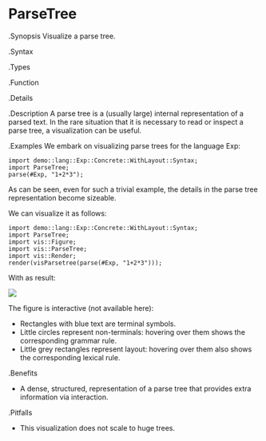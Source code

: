 # ParseTree

.Synopsis
Visualize a parse tree.

.Syntax

.Types

.Function

.Details

.Description
A parse tree is a (usually large) internal representation of  a parsed text.
In the rare situation that it is necessary to read or inspect a parse tree,
a visualization can be useful.

.Examples
We embark on visualizing parse trees for the language Exp:
```rascal-shell
import demo::lang::Exp::Concrete::WithLayout::Syntax;
import ParseTree;
parse(#Exp, "1+2*3");
```
As can be seen, even for such a trivial example, the details in the parse tree representation become sizeable.

We can visualize it as follows:
```rascal-figure,width=100,height=100,file=t1.png
import demo::lang::Exp::Concrete::WithLayout::Syntax;
import ParseTree;
import vis::Figure;
import vis::ParseTree;
import vis::Render;
render(visParsetree(parse(#Exp, "1+2*3")));
```
With as result:

![]((t1.png))


The figure is interactive (not available here):

*  Rectangles with blue text are terminal symbols.
*  Little circles represent non-terminals: hovering over them shows the corresponding grammar rule.
*  Little grey rectangles represent layout: hovering over them also shows the corresponding lexical rule.

.Benefits

*  A dense, structured, representation of a parse tree that provides extra information via interaction.

.Pitfalls

*  This visualization does not scale to huge trees.

